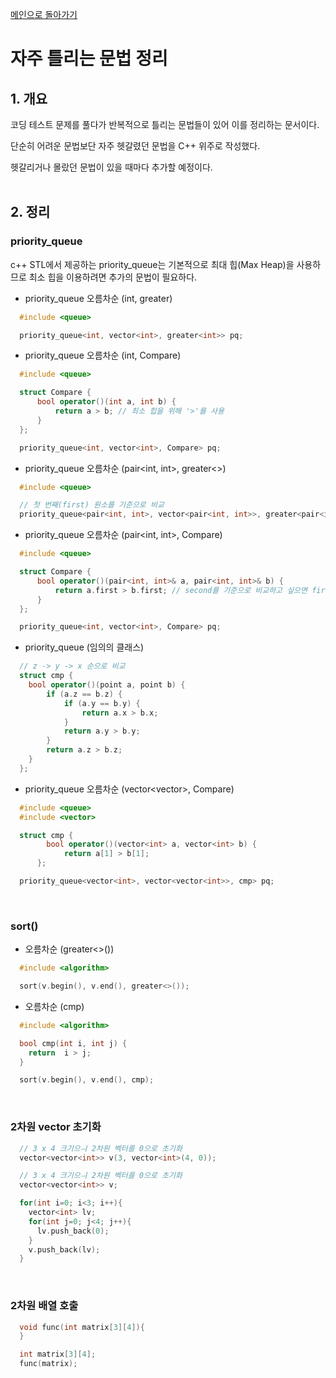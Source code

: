 [메인으로 돌아가기](https://github.com/nicehcy2/baekjoon)

# 자주 틀리는 문법 정리

## 1. 개요

코딩 테스트 문제를 풀다가 반복적으로 틀리는 문법들이 있어 이를 정리하는 문서이다. 

단순히 어려운 문법보단 자주 헷갈렸던 문법을 C++ 위주로 작성했다. 

헷갈리거나 몰랐던 문법이 있을 때마다 추가할 예정이다. <br/><br/>

## 2. 정리

### priority_queue 
c++ STL에서 제공하는 priority_queue는 기본적으로 최대 힙(Max Heap)을 사용하므로 최소 힙을 이용하려면 추가의 문법이 필요하다.

- priority_queue 오름차순 (int, greater<T>)

```c++
  #include <queue>

  priority_queue<int, vector<int>, greater<int>> pq;
```

- priority_queue 오름차순 (int, Compare)

```c++
  #include <queue>

  struct Compare {
      bool operator()(int a, int b) {
          return a > b; // 최소 힙을 위해 '>'를 사용
      }
  };

  priority_queue<int, vector<int>, Compare> pq;
```

- priority_queue 오름차순 (pair<int, int>, greater<>)

```c++
  #include <queue>

  // 첫 번째(first) 원소를 기준으로 비교
  priority_queue<pair<int, int>, vector<pair<int, int>>, greater<pair<int, int>>> pq;
```

- priority_queue 오름차순 (pair<int, int>, Compare)

```c++
  #include <queue>

  struct Compare {
      bool operator()(pair<int, int>& a, pair<int, int>& b) {
          return a.first > b.first; // second를 기준으로 비교하고 싶으면 first를 second로 변경
      }
  };

  priority_queue<int, vector<int>, Compare> pq;
```

- priority_queue (임의의 클래스)

```c++
  // z -> y -> x 순으로 비교
  struct cmp {
  	bool operator()(point a, point b) {
  		if (a.z == b.z) {
  			if (a.y == b.y) {
  				return a.x > b.x;
  			}
  			return a.y > b.y;
  		}
  		return a.z > b.z;
  	}
  };
```

- priority_queue 오름차순 (vector<vector<int>>, Compare)

```c++
  #include <queue>
  #include <vector>

  struct cmp {
    	bool operator()(vector<int> a, vector<int> b) {
    	  	return a[1] > b[1];
      };

  priority_queue<vector<int>, vector<vector<int>>, cmp> pq;
```

<br/>

### sort()
- 오름차순 (greater<>())
```c++
  #include <algorithm>

  sort(v.begin(), v.end(), greater<>());
```

- 오름차순 (cmp)
```c++
  #include <algorithm>

  bool cmp(int i, int j) {
    return  i > j;
  }

  sort(v.begin(), v.end(), cmp);
```

<br/>

### 2차원 vector 초기화
```c++
  // 3 x 4 크기으ㅢ 2차원 벡터를 0으로 초기화
  vector<vector<int>> v(3, vector<int>(4, 0));
```
```c++
  // 3 x 4 크기으ㅢ 2차원 벡터를 0으로 초기화
  vector<vector<int>> v;

  for(int i=0; i<3; i++){
    vector<int> lv;
    for(int j=0; j<4; j++){
      lv.push_back(0);
    }
    v.push_back(lv);
  }
```

<br/>

### 2차원 배열 호출
```c++
  void func(int matrix[3][4]){
  }

  int matrix[3][4];
  func(matrix);
  
```
